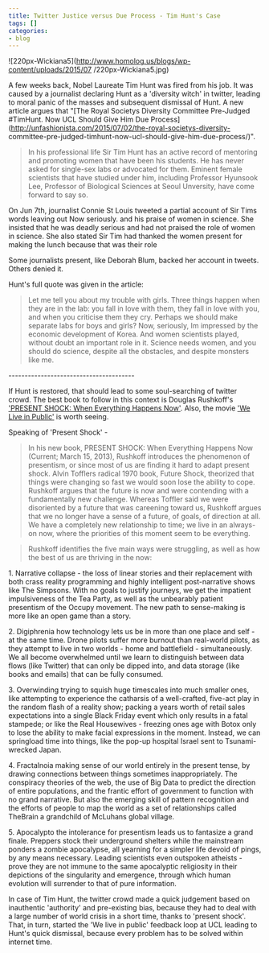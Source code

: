```yaml
---
title: Twitter Justice versus Due Process - Tim Hunt's Case
tags: []
categories:
- blog
---
```

![220px-Wickiana5](http://www.homolog.us/blogs/wp-content/uploads/2015/07
/220px-Wickiana5.jpg)
<!--more-->

A few weeks back, Nobel Laureate Tim Hunt was fired from his job. It was
caused by a journalist declaring Hunt as a 'diversity witch' in twitter,
leading to moral panic of the masses and subsequent dismissal of Hunt. A new
article argues that "[The Royal Societys Diversity Committee Pre-Judged
#TimHunt. Now UCL Should Give Him Due
Process](http://unfashionista.com/2015/07/02/the-royal-societys-diversity-
committee-pre-judged-timhunt-now-ucl-should-give-him-due-process/)".

> In his professional life Sir Tim Hunt has an active record of mentoring and
promoting women that have been his students. He has never asked for single-sex
labs or advocated for them. Eminent female scientists that have studied under
him, including Professor Hyunsook Lee, Professor of Biological Sciences at
Seoul Unversity, have come forward to say so.

On Jun 7th, journalist Connie St Louis tweeted a partial account of Sir Tims
words leaving out Now seriously. and his praise of women in science. She
insisted that he was deadly serious and had not praised the role of women in
science. She also stated Sir Tim had thanked the women present for making the
lunch because that was their role

Some journalists present, like Deborah Blum, backed her account in tweets.
Others denied it.

Hunt's full quote was given in the article:

> Let me tell you about my trouble with girls. Three things happen when they
are in the lab: you fall in love with them, they fall in love with you, and
when you criticise them they cry. Perhaps we should make separate labs for
boys and girls? Now, seriously, Im impressed by the economic development of
Korea. And women scientists played, without doubt an important role in it.
Science needs women, and you should do science, despite all the obstacles, and
despite monsters like me.

\---------------------------------------

If Hunt is restored, that should lead to some soul-searching of twitter crowd.
The best book to follow in this context is Douglas Rushkoff's ['PRESENT SHOCK:
When Everything Happens Now'](http://www.rushkoff.com/present-shock/). Also,
the movie ['We Live in Public'](https://www.youtube.com/watch?v=_XSTwfdFwIY)
is worth seeing.

Speaking of 'Present Shock' -

> In his new book, PRESENT SHOCK: When Everything Happens Now (Current; March
15, 2013), Rushkoff introduces the phenomenon of presentism, or since most of
us are finding it hard to adapt present shock. Alvin Tofflers radical 1970
book, Future Shock, theorized that things were changing so fast we would soon
lose the ability to cope. Rushkoff argues that the future is now and were
contending with a fundamentally new challenge. Whereas Toffler said we were
disoriented by a future that was careening toward us, Rushkoff argues that we
no longer have a sense of a future, of goals, of direction at all. We have a
completely new relationship to time; we live in an always-on now, where the
priorities of this moment seem to be everything.

> Rushkoff identifies the five main ways were struggling, as well as how the
best of us are thriving in the now:

1\. Narrative collapse - the loss of linear stories and their replacement with
both crass reality programming and highly intelligent post-narrative shows
like The Simpsons. With no goals to justify journeys, we get the impatient
impulsiveness of the Tea Party, as well as the unbearably patient presentism
of the Occupy movement. The new path to sense-making is more like an open game
than a story.

2\. Digiphrenia how technology lets us be in more than one place and self - at
the same time. Drone pilots suffer more burnout than real-world pilots, as
they attempt to live in two worlds - home and battlefield - simultaneously. We
all become overwhelmed until we learn to distinguish between data flows (like
Twitter) that can only be dipped into, and data storage (like books and
emails) that can be fully consumed.

3\. Overwinding trying to squish huge timescales into much smaller ones, like
attempting to experience the catharsis of a well-crafted, five-act play in the
random flash of a reality show; packing a years worth of retail sales
expectations into a single Black Friday event which only results in a fatal
stampede; or like the Real Housewives - freezing ones age with Botox only to
lose the ability to make facial expressions in the moment. Instead, we can
springload time into things, like the pop-up hospital Israel sent to Tsunami-
wrecked Japan.

4\. Fractalnoia making sense of our world entirely in the present tense, by
drawing connections between things sometimes inappropriately. The conspiracy
theories of the web, the use of Big Data to predict the direction of entire
populations, and the frantic effort of government to function with no grand
narrative. But also the emerging skill of pattern recognition and the efforts
of people to map the world as a set of relationships called TheBrain a
grandchild of McLuhans global village.

5\. Apocalypto the intolerance for presentism leads us to fantasize a grand
finale. Preppers stock their underground shelters while the mainstream ponders
a zombie apocalypse, all yearning for a simpler life devoid of pings, by any
means necessary. Leading scientists even outspoken atheists - prove they are
not immune to the same apocalyptic religiosity in their depictions of the
singularity and emergence, through which human evolution will surrender to
that of pure information.

In case of Tim Hunt, the twitter crowd made a quick judgement based on
inauthentic 'authority' and pre-existing bias, because they had to deal with a
large number of world crisis in a short time, thanks to 'present shock'. That,
in turn, started the 'We live in public' feedback loop at UCL leading to
Hunt's quick dismissal, because every problem has to be solved within internet
time.

